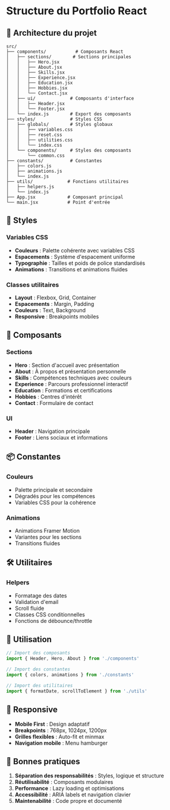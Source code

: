 # Structure du Portfolio React

## 📁 Architecture du projet

```
src/
├── components/           # Composants React
│   ├── sections/        # Sections principales
│   │   ├── Hero.jsx
│   │   ├── About.jsx
│   │   ├── Skills.jsx
│   │   ├── Experience.jsx
│   │   ├── Education.jsx
│   │   ├── Hobbies.jsx
│   │   └── Contact.jsx
│   ├── ui/             # Composants d'interface
│   │   ├── Header.jsx
│   │   └── Footer.jsx
│   └── index.js        # Export des composants
├── styles/             # Styles CSS
│   ├── globals/        # Styles globaux
│   │   ├── variables.css
│   │   ├── reset.css
│   │   ├── utilities.css
│   │   └── index.css
│   └── components/     # Styles des composants
│       └── common.css
├── constants/          # Constantes
│   ├── colors.js
│   ├── animations.js
│   └── index.js
├── utils/             # Fonctions utilitaires
│   ├── helpers.js
│   └── index.js
├── App.jsx            # Composant principal
└── main.jsx           # Point d'entrée
```

## 🎨 Styles

### Variables CSS
- **Couleurs** : Palette cohérente avec variables CSS
- **Espacements** : Système d'espacement uniforme
- **Typographie** : Tailles et poids de police standardisés
- **Animations** : Transitions et animations fluides

### Classes utilitaires
- **Layout** : Flexbox, Grid, Container
- **Espacements** : Margin, Padding
- **Couleurs** : Text, Background
- **Responsive** : Breakpoints mobiles

## 🧩 Composants

### Sections
- **Hero** : Section d'accueil avec présentation
- **About** : À propos et présentation personnelle
- **Skills** : Compétences techniques avec couleurs
- **Experience** : Parcours professionnel interactif
- **Education** : Formations et certifications
- **Hobbies** : Centres d'intérêt
- **Contact** : Formulaire de contact

### UI
- **Header** : Navigation principale
- **Footer** : Liens sociaux et informations

## 📦 Constantes

### Couleurs
- Palette principale et secondaire
- Dégradés pour les compétences
- Variables CSS pour la cohérence

### Animations
- Animations Framer Motion
- Variantes pour les sections
- Transitions fluides

## 🛠️ Utilitaires

### Helpers
- Formatage des dates
- Validation d'email
- Scroll fluide
- Classes CSS conditionnelles
- Fonctions de débounce/throttle

## 🚀 Utilisation

```jsx
// Import des composants
import { Header, Hero, About } from './components'

// Import des constantes
import { colors, animations } from './constants'

// Import des utilitaires
import { formatDate, scrollToElement } from './utils'
```

## 📱 Responsive

- **Mobile First** : Design adaptatif
- **Breakpoints** : 768px, 1024px, 1200px
- **Grilles flexibles** : Auto-fit et minmax
- **Navigation mobile** : Menu hamburger

## 🎯 Bonnes pratiques

1. **Séparation des responsabilités** : Styles, logique et structure
2. **Réutilisabilité** : Composants modulaires
3. **Performance** : Lazy loading et optimisations
4. **Accessibilité** : ARIA labels et navigation clavier
5. **Maintenabilité** : Code propre et documenté
